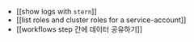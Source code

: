 - [[show logs with `stern`]]
- [[list roles and cluster roles for a service-account]]
- [[workflows step 간에 데이터 공유하기]]